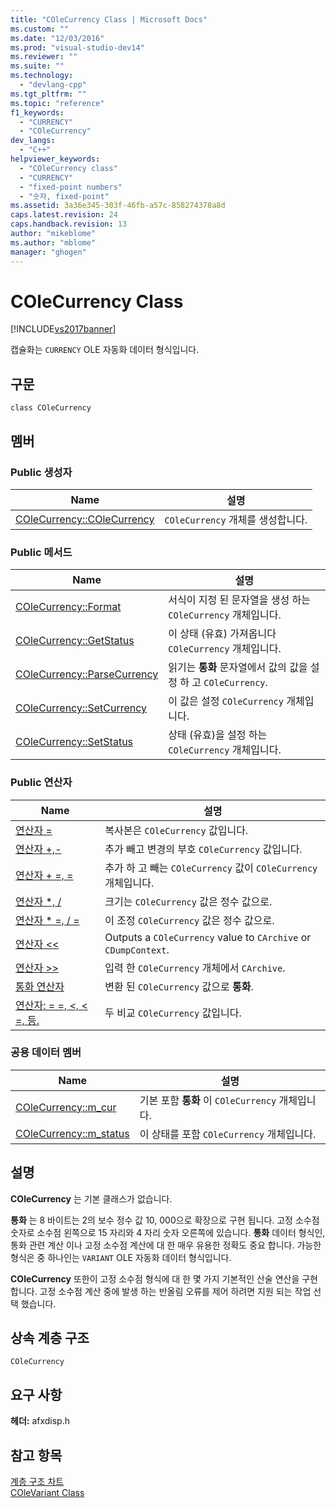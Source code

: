 ```yaml
---
title: "COleCurrency Class | Microsoft Docs"
ms.custom: ""
ms.date: "12/03/2016"
ms.prod: "visual-studio-dev14"
ms.reviewer: ""
ms.suite: ""
ms.technology: 
  - "devlang-cpp"
ms.tgt_pltfrm: ""
ms.topic: "reference"
f1_keywords: 
  - "CURRENCY"
  - "COleCurrency"
dev_langs: 
  - "C++"
helpviewer_keywords: 
  - "COleCurrency class"
  - "CURRENCY"
  - "fixed-point numbers"
  - "숫자, fixed-point"
ms.assetid: 3a36e345-303f-46fb-a57c-858274378a8d
caps.latest.revision: 24
caps.handback.revision: 13
author: "mikeblome"
ms.author: "mblome"
manager: "ghogen"
---
```

# COleCurrency Class
[!INCLUDE[vs2017banner](../../assembler/inline/includes/vs2017banner.md)]

캡슐화는 `CURRENCY` OLE 자동화 데이터 형식입니다.  
  
## 구문  
  
```  
class COleCurrency  
```  
  
## 멤버  
  
### Public 생성자  
  
|Name|설명|  
|----------|--------|  
|[COleCurrency::COleCurrency](../Topic/COleCurrency::COleCurrency.md)|`COleCurrency` 개체를 생성합니다.|  
  
### Public 메서드  
  
|Name|설명|  
|----------|--------|  
|[COleCurrency::Format](../Topic/COleCurrency::Format.md)|서식이 지정 된 문자열을 생성 하는 `COleCurrency` 개체입니다.|  
|[COleCurrency::GetStatus](../Topic/COleCurrency::GetStatus.md)|이 상태 \(유효\) 가져옵니다 `COleCurrency` 개체입니다.|  
|[COleCurrency::ParseCurrency](../Topic/COleCurrency::ParseCurrency.md)|읽기는  **통화** 문자열에서 값의 값을 설정 하 고 `COleCurrency`.|  
|[COleCurrency::SetCurrency](../Topic/COleCurrency::SetCurrency.md)|이 값은 설정 `COleCurrency` 개체입니다.|  
|[COleCurrency::SetStatus](../Topic/COleCurrency::SetStatus.md)|상태 \(유효\)을 설정 하는 `COleCurrency` 개체입니다.|  
  
### Public 연산자  
  
|Name|설명|  
|----------|--------|  
|[연산자 \=](../Topic/COleCurrency::operator%20=.md)|복사본은 `COleCurrency` 값입니다.|  
|[연산자 \+,\-](../Topic/COleCurrency::operator%20+,%20-.md)|추가 빼고 변경의 부호 `COleCurrency` 값입니다.|  
|[연산자 \+ \=, \=](../Topic/COleCurrency::operator%20+=,%20-=.md)|추가 하 고 빼는 `COleCurrency` 값이 `COleCurrency` 개체입니다.|  
|[연산자 \*, \/](../Topic/COleCurrency::operator%20*,%20-.md)|크기는 `COleCurrency` 값은 정수 값으로.|  
|[연산자 \* \=, \/ \=](../Topic/COleCurrency::operator%20*=,%20-=.md)|이 조정 `COleCurrency` 값은 정수 값으로.|  
|[연산자 \<\<](../Topic/COleCurrency::operator%20%3C%3C,%20%3E%3E.md)|Outputs a `COleCurrency` value to `CArchive` or `CDumpContext`.|  
|[연산자 \>\>](../Topic/COleCurrency::operator%20%3C%3C,%20%3E%3E.md)|입력 한 `COleCurrency` 개체에서 `CArchive`.|  
|[통화 연산자](../Topic/COleCurrency::operator%20CURRENCY.md)|변환 된 `COleCurrency` 값으로  **통화**.|  
|[연산자: \= \=, \<, \< \=, 등.](../Topic/COleCurrency%20Relational%20Operators.md)|두 비교 `COleCurrency` 값입니다.|  
  
### 공용 데이터 멤버  
  
|Name|설명|  
|----------|--------|  
|[COleCurrency::m\_cur](../Topic/COleCurrency::m_cur.md)|기본 포함  **통화** 이 `COleCurrency` 개체입니다.|  
|[COleCurrency::m\_status](../Topic/COleCurrency::m_status.md)|이 상태를 포함 `COleCurrency` 개체입니다.|  
  
## 설명  
 **COleCurrency** 는 기본 클래스가 없습니다.  
  
 **통화** 는 8 바이트는 2의 보수 정수 값 10, 000으로 확장으로 구현 됩니다.  고정 소수점 숫자로 소수점 왼쪽으로 15 자리와 4 자리 숫자 오른쪽에 있습니다.  **통화** 데이터 형식인, 통화 관련 계산 이나 고정 소수점 계산에 대 한 매우 유용한 정확도 중요 합니다.  가능한 형식은 중 하나인는 `VARIANT` OLE 자동화 데이터 형식입니다.  
  
 **COleCurrency** 또한이 고정 소수점 형식에 대 한 몇 가지 기본적인 산술 연산을 구현 합니다.  고정 소수점 계산 중에 발생 하는 반올림 오류를 제어 하려면 지원 되는 작업 선택 했습니다.  
  
## 상속 계층 구조  
 `COleCurrency`  
  
## 요구 사항  
 **헤더:**  afxdisp.h  
  
## 참고 항목  
 [계층 구조 차트](../../mfc/hierarchy-chart.md)   
 [COleVariant Class](../../mfc/reference/colevariant-class.md)